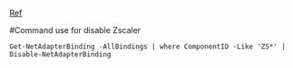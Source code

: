 [Ref](https://www.reddit.com/r/techsupport/comments/xm2jng/comment/ivflauk/)

#Command use for disable Zscaler 
```
Get-NetAdapterBinding -AllBindings | where ComponentID -Like 'ZS*' | Disable-NetAdapterBinding
```
